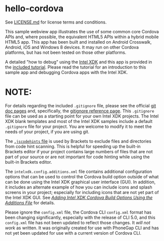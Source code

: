 # hello-cordova

See [LICENSE.md][] for license terms and conditions.

  [LICENSE.md]: LICENSE.md

This sample webview app illustrates the use of some common core Cordova APIs
and, where possible, the equivalent HTML5 APIs within a hybrid mobile HTML5 app.
This app has been built and installed on Android Crosswalk, Android, iOS
and Windows 8 devices. It may run on other Cordova platforms, but has not been
tested on those other platforms.

A detailed "how to debug" using the [Intel XDK][1] and this app is provided in
the [included tutorial][]. Please read the tutorial for an introduction to this
sample app and debugging Cordova apps with the Intel XDK.

[included tutorial]: docs/README.md
[1]: <http://xdk.intel.com>

# NOTE:

For details regarding the included `.gitignore` file, please see the official
[git doc pages][2] and, specifically, the [gitignore reference page][3]. This 
`.gitignore` file can be used as a starting point for your own Intel XDK
projects. The Intel XDK blank templates and most of the Intel XDK samples
include a default `.gitignore` file for your project. You are welcome to
modify it to meet the needs of your project, if you are using git.

[2]: <http://git-scm.com/doc>
[3]: <http://git-scm.com/docs/gitignore>

The [`.jscodehints` file][] is used by Brackets to exclude files and directories
from code hint scanning. This is helpful for speeding up the built-in
Brackets editor if your project contains large numbers of files that are not 
part of your source or are not important for code hinting while using the
built-in Brackets editor.

[`.jscodehints` file]: <https://github.com/adobe/brackets/wiki/JavaScript-Code-Hints#configuration>

The `intelxdk.config.additions.xml` file contains additional configuration 
options that can be used to control the Cordova build option outside of what
can be done using the Intel XDK graphical user interface (GUI). In addition,
it includes an alternate example of how you can include icons and splash screens
in your project; especially for including icons that are not yet part of the
Intel XDK GUI. See [_Adding Intel XDK Cordova Build Options Using the Additions
File_][4] for details.

[4]: <https://software.intel.com/en-us/xdk/docs/adding-special-build-options-to-your-xdk-cordova-app-with-the-intelxdk-config-additions-xml-file>

Please ignore the `config.xml` file, the Cordova CLI `config.xml` format has
been changing significantly, especially with the release of CLI 5.0, and this
`config.xml` file has not been updated to reflect those changes. It _will not
work_ as written. It was originally created for use with PhoneGap CLI and has
not yet been updated for use with a current version of Cordova CLI.
